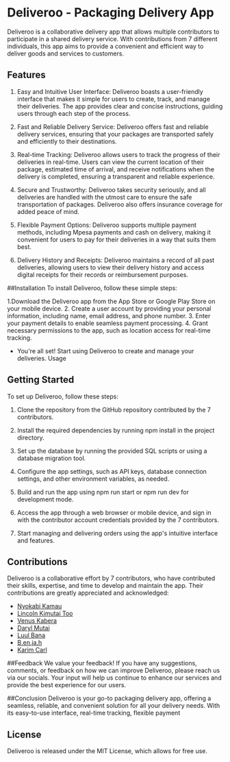 # Deliveroo - Packaging Delivery App
Deliveroo is a collaborative delivery app that allows multiple contributors to participate in a shared delivery service. With contributions from 7 different individuals, this app aims to provide a convenient and efficient way to deliver goods and services to customers.

## Features
1. Easy and Intuitive User Interface: Deliveroo boasts a user-friendly interface that makes it simple for users to create, track, and manage their deliveries. The app provides clear and concise instructions, guiding users through each step of the process.

2. Fast and Reliable Delivery Service: Deliveroo offers fast and reliable delivery services, ensuring that your packages are transported safely and efficiently to their destinations.

3. Real-time Tracking: Deliveroo allows users to track the progress of their deliveries in real-time. Users can view the current location of their package, estimated time of arrival, and receive notifications when the delivery is completed, ensuring a transparent and reliable experience.

4. Secure and Trustworthy: Deliveroo takes security seriously, and all deliveries are handled with the utmost care to ensure the safe transportation of packages. Deliveroo also offers insurance coverage for added peace of mind.

5. Flexible Payment Options: Deliveroo supports multiple payment methods, including Mpesa payments and cash on delivery, making it convenient for users to pay for their deliveries in a way that suits them best.

6. Delivery History and Receipts: Deliveroo maintains a record of all past deliveries, allowing users to view their delivery history and access digital receipts for their records or reimbursement purposes.

##Installation
To install Deliveroo, follow these simple steps:

1.Download the Deliveroo app from the App Store or Google Play Store on your mobile device.
2. Create a user account by providing your personal information, including name, email address, and phone number.
3. Enter your payment details to enable seamless payment processing.
4. Grant necessary permissions to the app, such as location access for real-time tracking.
- You're all set! Start using Deliveroo to create and manage your deliveries.
Usage

## Getting Started
To set up Deliveroo, follow these steps:

1. Clone the repository from the GitHub repository contributed by the 7 contributors.

2. Install the required dependencies by running npm install in the project directory.

3. Set up the database by running the provided SQL scripts or using a database migration tool.

4. Configure the app settings, such as API keys, database connection settings, and other environment variables, as needed.

5. Build and run the app using npm run start or npm run dev for development mode.

6. Access the app through a web browser or mobile device, and sign in with the contributor account credentials provided by the 7 contributors.

7. Start managing and delivering orders using the app's intuitive interface and features.



## Contributions

Deliveroo is a collaborative effort by 7 contributors, who have contributed their skills, expertise, and time to develop and maintain the app. Their contributions are greatly appreciated and acknowledged:

* [Nyokabi Kamau](https://github.com/NyokabiKamau)
* [Lincoln Kimutai Too](https://github.com/LincKim)
* [Venus Kabera](https://github.com/venus714)
* [Daryl Mutai](https://github.com/Darylcosm0)
* [Luul Bana](https://github.com/LULAZ7)
* [B.en.ja.h
](https://github.com/Benjah7)
* [Karim Carl](https://github.com/KarimCarl)


##Feedback
We value your feedback! If you have any suggestions, comments, or feedback on how we can improve Deliveroo, please reach us via our socials. Your input will help us continue to enhance our services and provide the best experience for our users.

##Conclusion
Deliveroo is your go-to packaging delivery app, offering a seamless, reliable, and convenient solution for all your delivery needs. With its easy-to-use interface, real-time tracking, flexible payment

## License
Deliveroo is released under the MIT License, which allows for free use.




